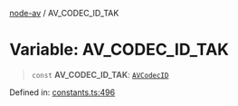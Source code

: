[node-av](../globals.md) / AV\_CODEC\_ID\_TAK

# Variable: AV\_CODEC\_ID\_TAK

> `const` **AV\_CODEC\_ID\_TAK**: [`AVCodecID`](../type-aliases/AVCodecID.md)

Defined in: [constants.ts:496](https://github.com/seydx/av/blob/f8631fc881b394300b1479f511d55cf1c370a87f/src/constants/constants.ts#L496)
